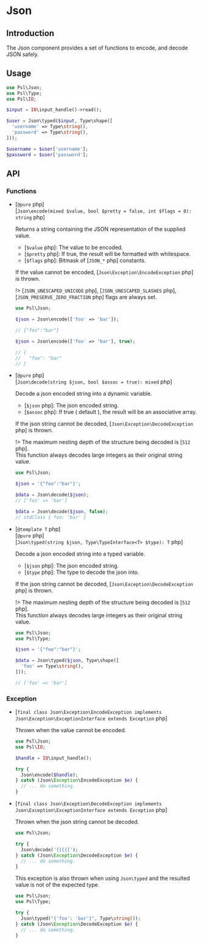 # Json

## Introduction

The Json component provides a set of functions to encode, and decode JSON safely.

## Usage

```php
use Psl\Json;
use Psl\Type;
use Psl\IO;

$input = IO\input_handle()->read();

$user = Json\typed($input, Type\shape([
  'username' => Type\string(),
  'password' => Type\string(),
]));

$username = $user['username'];
$password = $user['password'];
```

## API

### Functions

<div class="api-functions">

* [`@pure` php] <br />
  [`Json\encode(mixed $value, bool $pretty = false, int $flags = 0): string` php]

  Returns a string containing the JSON representation of the supplied value.

  * [`$value` php]: The value to be encoded.
  * [`$pretty` php]: If true, the result will be formatted with whitespace.
  * [`$flags` php]: Bitmask of [`JSON_*` php] constants.

  If the value cannot be encoded, [`Json\Exception\EncodeException` php] is thrown.

  !> [`JSON_UNESCAPED_UNICODE` php], [`JSON_UNESCAPED_SLASHES` php], [`JSON_PRESERVE_ZERO_FRACTION` php] flags are always set.

  ```php
  use Psl\Json;

  $json = Json\encode(['foo' => 'bar']);

  // {"foo":"bar"}

  $json = Json\encode(['foo' => 'bar'], true);

  // {
  //   "foo": "bar"
  // }
  ```

* [`@pure` php] <br />
  [`Json\decode(string $json, bool $assoc = true): mixed` php]

  Decode a json encoded string into a dynamic variable.

  * [`$json` php]: The json encoded string.
  * [`$assoc` php]: If true ( default ), the result will be an associative array.

  If the json string cannot be decoded, [`Json\Exception\DecodeException` php] is thrown.

  !> The maximum nesting depth of the structure being decoded is [`512` php]. <br />
  This function always decodes large integers as their original string value.

  ```php
  use Psl\Json;

  $json = '{"foo":"bar"}';

  $data = Json\decode($json);
  // ['foo' => 'bar']

  $data = Json\decode($json, false);
  // stdClass { foo: 'bar' }
  ```

* [`@template T` php] <br/>
  [`@pure` php] <br />
  [`Json\typed(string $json, Type\TypeInterface<T> $type): T` php]

  Decode a json encoded string into a typed variable.

  * [`$json` php]: The json encoded string.
  * [`$type` php]: The type to decode the json into.

  If the json string cannot be decoded, [`Json\Exception\DecodeException` php] is thrown.

  !> The maximum nesting depth of the structure being decoded is [`512` php]. <br />
  This function always decodes large integers as their original string value.

  ```php
  use Psl\Json;
  use Psl\Type;

  $json = '{"foo":"bar"}';

  $data = Json\typed($json, Type\shape([
    'foo' => Type\string(),
  ]));

  // ['foo' => 'bar']
  ```

</div>

### Exception

<div class="api-exceptions">

* [`final class Json\Exception\EncodeException implements Json\Exception\ExceptionInterface extends Exception` php]

  Thrown when the value cannot be encoded.

  ```php
  use Psl\Json;
  use Psl\IO;

  $handle = IO\input_handle();

  try {
    Json\encode($handle);
  } catch (Json\Exception\EncodeException $e) {
    // ... do something.
  }
  ```

* [`final class Json\Exception\DecodeException implements Json\Exception\ExceptionInterface extends Exception` php]

  Thrown when the json string cannot be decoded.

  ```php
  use Psl\Json;

  try {
    Json\decode('{{{{{');
  } catch (Json\Exception\DecodeException $e) {
    // ... do something.
  }
  ```

  This exception is also thrown when using `Json\typed` and the resulted value is not of the expected type.

  ```php
  use Psl\Json;
  use Psl\Type;

  try {
    Json\typed("{'foo': 'bar'}", Type\string());
  } catch (Json\Exception\DecodeException $e) {
    // ... do something.
  }
  ```

</div>
